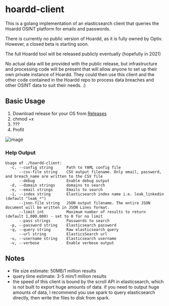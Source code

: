 # hoardd-client

This is a golang implementation of an elasticsearch client that queries the Hoardd OSINT platform for emails and passwords.

There is currently no public version of Hoardd, as it is fully owned by Optiv. However, a closed beta is starting soon.

The full Hoardd tool will be released publicly eventually (hopefully in 2021)

No actual data will be provided with the public release, but infrastructure and processing code will be present that will allow anyone to set up their own private instance of Hoardd. They could then use this client and the other code contained in the Hoardd repo to process data breaches and other OSINT data to suit their needs. :)


## Basic Usage
1. Download release for your OS from [Releases](https://github.com/hoardd/hoardd-client/releases)
2. chmod +x
3. ???
4. Profit

![image](https://user-images.githubusercontent.com/32488787/125102058-e2417400-e0a8-11eb-9a2e-d7928cd9c7dd.png)

### Help Output
```
Usage of ./hoardd-client:
  -c, --config string      Path to YAML config file
      --csv-file string    CSV output filename. Only email, password, and breach_name are written to the CSV file
      --debug              Enable debug output
  -d, --domain strings     domains to search
  -e, --email strings      Emails to search
  -i, --index string       Elasticsearch index name i.e. leak_linkedin (default "leak_*")
      --json-file string   JSON output filename. The entire JSON document will be written in JSON Lines format.
      --limit int          Maximum number of results to return (default 1,000,000) - set to 0 for no limit
      --pass strings       Passwords to search
  -p, --password string    Elasticsearch password
  -q, --query string       Raw elasticsearch query
      --url string         ElasticsSearch url
  -u, --username string    Elasticsearch username
  -v, --verbose            Enable verbose output
```

## Notes
- file size estimate: 50MB/1 million results
- query time estimate: 3-5 min/1 million results
- the speed of this client is bound by the scroll API in elasticsearch, which is not built to export huge amounts of data. if you need to output huge amounts of data, I recommend you use spark to query elasticsearch directly, then write the files to disk from spark.


